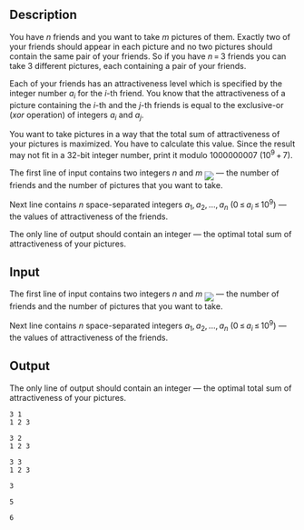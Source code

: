 ## Description

<div><p>You have <span class="tex-span"><i>n</i></span> friends and you want to take <span class="tex-span"><i>m</i></span> pictures of them. Exactly two of your friends should appear in each picture and no two pictures should contain the same pair of your friends. So if you have <span class="tex-span"><i>n</i> = 3</span> friends you can take <span class="tex-span">3</span> different pictures, each containing a pair of your friends.</p><p>Each of your friends has an attractiveness level which is specified by the integer number <span class="tex-span"><i>a</i><sub class="lower-index"><i>i</i></sub></span> for the <span class="tex-span"><i>i</i></span>-th friend. You know that the attractiveness of a picture containing the <span class="tex-span"><i>i</i></span>-th and the <span class="tex-span"><i>j</i></span>-th friends is equal to the exclusive-or (<span class="tex-span"><i>xor</i></span> operation) of integers <span class="tex-span"><i>a</i><sub class="lower-index"><i>i</i></sub></span> and <span class="tex-span"><i>a</i><sub class="lower-index"><i>j</i></sub></span>.</p><p>You want to take pictures in a way that the total sum of attractiveness of your pictures is maximized. You have to calculate this value. Since the result may not fit in a 32-bit integer number, print it modulo <span class="tex-span">1000000007</span> <span class="tex-span">(10<sup class="upper-index">9</sup> + 7)</span>.</p></div><div class="input-specification"><p>The first line of input contains two integers <span class="tex-span"><i>n</i></span> and <span class="tex-span"><i>m</i></span> <img align="middle" class="tex-formula" src="file://iDge2mwk.png" style="max-width: 100.0%;max-height: 100.0%;"> — the number of friends and the number of pictures that you want to take. </p><p>Next line contains <span class="tex-span"><i>n</i></span> space-separated integers <span class="tex-span"><i>a</i><sub class="lower-index">1</sub>, <i>a</i><sub class="lower-index">2</sub>, ..., <i>a</i><sub class="lower-index"><i>n</i></sub></span> (<span class="tex-span">0 ≤ <i>a</i><sub class="lower-index"><i>i</i></sub> ≤ 10<sup class="upper-index">9</sup></span>) — the values of attractiveness of the friends.</p></div><div class="output-specification"><p>The only line of output should contain an integer — the optimal total sum of attractiveness of your pictures.</p></div>

## Input

<p>The first line of input contains two integers <span class="tex-span"><i>n</i></span> and <span class="tex-span"><i>m</i></span> <img align="middle" class="tex-formula" src="file://iDge2mwk.png" style="max-width: 100.0%;max-height: 100.0%;"> — the number of friends and the number of pictures that you want to take. </p><p>Next line contains <span class="tex-span"><i>n</i></span> space-separated integers <span class="tex-span"><i>a</i><sub class="lower-index">1</sub>, <i>a</i><sub class="lower-index">2</sub>, ..., <i>a</i><sub class="lower-index"><i>n</i></sub></span> (<span class="tex-span">0 ≤ <i>a</i><sub class="lower-index"><i>i</i></sub> ≤ 10<sup class="upper-index">9</sup></span>) — the values of attractiveness of the friends.</p>

## Output

<p>The only line of output should contain an integer — the optimal total sum of attractiveness of your pictures.</p>





```input1
3 1
1 2 3

```




```input2
3 2
1 2 3

```




```input3
3 3
1 2 3

```




```output1
3

```




```output2
5

```




```output3
6

```


